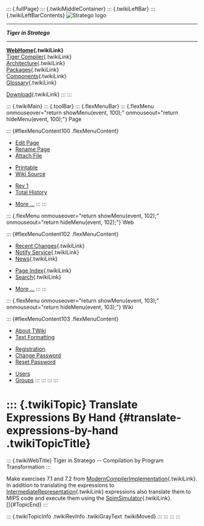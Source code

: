 ::: {.fullPage}
::: {.twikiMiddleContainer}
::: {.twikiLeftBar}
::: {.twikiLeftBarContents}
![Stratego
logo](../pub/Stratego/StrategoLogo/StrategoLogoTextlessWhite-100px.png)

------------------------------------------------------------------------

***Tiger in Stratego***

------------------------------------------------------------------------

**[WebHome](WebHome){.twikiLink}**\
[Tiger Compiler](TigerCompiler){.twikiLink}\
[Architecture](CompilerArchitecture){.twikiLink}\
[Packages](CompilerPackages){.twikiLink}\
[Components](CompilerComponent){.twikiLink}\
[Glossary](WebGlossary){.twikiLink}

[Download](DownloadAndInstallation){.twikiLink}
:::
:::

::: {.twikiMain}
::: {.toolBar}
::: {.flexMenuBar}
::: {.flexMenu onmouseover="return showMenu(event, 100);" onmouseout="return hideMenu(event, 100);"}
Page

::: {#flexMenuContent100 .flexMenuContent}
-   [Edit
    Page](http://www.program-transformation.org/edit/Tiger/TranslateExpressionsByHand?t=1536826693)
-   [Rename
    Page](http://www.program-transformation.org/rename/Tiger/TranslateExpressionsByHand)
-   [Attach
    File](http://www.program-transformation.org/attach/Tiger/TranslateExpressionsByHand)

<!-- -->

-   [Printable](http://www.program-transformation.org/view/Tiger/TranslateExpressionsByHand?skin=print.pattern)
-   [Wiki
    Source](http://www.program-transformation.org/view/Tiger/TranslateExpressionsByHand?skin=text&raw=on&contenttype=text/plain)

<!-- -->

-   [Rev
    1](http://www.program-transformation.org/view/Tiger/TranslateExpressionsByHand?rev=1.1)
-   [Total
    History](http://www.program-transformation.org/rdiff/Tiger/TranslateExpressionsByHand)

<!-- -->

-   [More
    \...](http://www.program-transformation.org/oops/Tiger/TranslateExpressionsByHand?template=oopsmore&param1=1.1&param2=1.1)
:::
:::

::: {.flexMenu onmouseover="return showMenu(event, 102);" onmouseout="return hideMenu(event, 102);"}
Web

::: {#flexMenuContent102 .flexMenuContent}
-   [Recent Changes](WebChanges){.twikiLink}
-   [Notify Service](WebNotify){.twikiLink}
-   [News](WebNews){.twikiLink}

<!-- -->

-   [Page Index](WebIndex){.twikiLink}
-   [Search](WebSearch){.twikiLink}

<!-- -->

-   [More
    \...](http://www.program-transformation.org/oops/Tiger/TranslateExpressionsByHand?template=oopsmore&param1=1.1&param2=1.1)
:::
:::

::: {.flexMenu onmouseover="return showMenu(event, 103);" onmouseout="return hideMenu(event, 103);"}
Wiki

::: {#flexMenuContent103 .flexMenuContent}
-   [About
    TWiki](http://www.program-transformation.org/view/TWiki/WebHome)
-   [Text
    Formatting](http://www.program-transformation.org/view/TWiki/TextFormattingRules)

<!-- -->

-   [Registration](http://www.program-transformation.org/view/TWiki/TWikiRegistration)
-   [Change
    Password](http://www.program-transformation.org/view/TWiki/ChangePassword)
-   [Reset
    Password](http://www.program-transformation.org/view/TWiki/ResetPassword)

<!-- -->

-   [Users](http://www.program-transformation.org/view/Main/TWikiUsers)
-   [Groups](http://www.program-transformation.org/view/Main/TWikiGroups)
:::
:::
:::
:::

::: {.twikiTopic}
Translate Expressions By Hand {#translate-expressions-by-hand .twikiTopicTitle}
=============================

::: {.twikiWebTitle}
Tiger in Stratego \-- Compilation by Program Transformation
:::

Make exercises 7.1 and 7.2 from
[ModernCompilerImplementation](ModernCompilerImplementation){.twikiLink}.
In addition to translating the expressions to
[IntermediateRepresentation](http://www.program-transformation.org/Tiger/IntermediateRepresentation){.twikiLink}
expressions also translate them to MIPS code and execute them using the
[SpimSimulator](SpimSimulator){.twikiLink}.\
[]{#TopicEnd}
:::

::: {.twikiTopicInfo .twikiRevInfo .twikiGrayText .twikiMoved}
:::
:::
:::
:::
